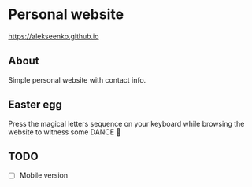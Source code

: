 # Personal website

https://alekseenko.github.io

## About

Simple personal website with contact info.

## Easter egg

Press the magical letters sequence on your keyboard while browsing the website to witness some DANCE 🕺

## TODO

- [ ] Mobile version
